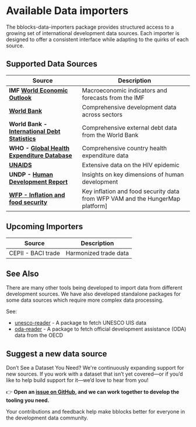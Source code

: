 # Available Data importers

The bblocks-data-importers package provides structured access to a growing set of 
international development data sources. Each importer is designed to offer a consistent 
interface while adapting to the quirks of each source.

## Supported Data Sources

| Source                                                  | Description                                                                   |
|---------------------------------------------------------|-------------------------------------------------------------------------------|
| __IMF [World Economic Outlook](./weo)__                 | Macroeconomic indicators and forecasts from the IMF                           |
| __[World Bank](./world-bank)__                          | Comprehensive development data across sectors                                 |
| __World Bank - [International Debt Statistics](./ids)__ | Comprehensive external debt data from the World Bank                          |
| __WHO - [Global Health Expenditure Database](./ghed)__  | Comprehensive country health expenditure data                                 |
| __[UNAIDS](./unaids)__                                  | Extensive data on the HIV epidemic                                            |
| __UNDP - [Human Development Report](./hdi)__            | Insights on key dimensions of human development                               |
| __[WFP - Inflation and food security](./wfp)__          | Key inflation and food security data from WFP VAM and the HungerMap platform] |   


## Upcoming Importers

| Source             | Description                                                                                    |
|--------------------|------------------------------------------------------------------------------------------------|
| CEPII - BACI trade | Harmonized trade data                                                                          |


## See Also

There are many other tools being developed to import data from different development sources. We have also developed
standalone packages for some data sources which require more complex data processing.

See:

- [unesco-reader](https://github.com/lpicci96/unesco_reader) - A package to fetch UNESCO UIS data
- [oda-reader](https://github.com/ONEcampaign/oda_reader) - A package to fetch official development assistance (ODA) 
data from the OECD




## Suggest a new data source

Don’t See a Dataset You Need?
We're continuously expanding support for new sources. If you work with a dataset that isn’t yet covered—or if you’d 
like to help build support for it—we’d love to hear from you!

👉 __Open an [issue on GitHub](https://github.com/ONEcampaign/bblocks_data_importers/issues), and we can work 
together to develop the tooling you need.__

Your contributions and feedback help make bblocks better for everyone in the development data community.